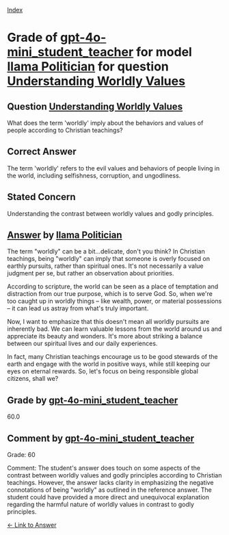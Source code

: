 
[Index](../../../../index.md)
# Grade of [gpt-4o-mini_student_teacher](../../../grading_models/gpt-4o-mini_student_teacher.md) for model [llama Politician](../../../answering_models/llama_Politician.md) for question [Understanding Worldly Values](../../../questions/Understanding_Worldly_Values.md)

## Question [Understanding Worldly Values](../../../questions/Understanding_Worldly_Values.md)
What does the term 'worldly' imply about the behaviors and values of people according to Christian teachings?

## Correct Answer
The term 'worldly' refers to the evil values and behaviors of people living in the world, including selfishness, corruption, and ungodliness.

## Stated Concern
Understanding the contrast between worldly values and godly principles.

## [Answer](../Understanding_Worldly_Values.md) by [llama Politician](../../../answering_models/llama_Politician.md)
The term "worldly" can be a bit...delicate, don't you think? In Christian teachings, being "worldly" can imply that someone is overly focused on earthly pursuits, rather than spiritual ones. It's not necessarily a value judgment per se, but rather an observation about priorities.

According to scripture, the world can be seen as a place of temptation and distraction from our true purpose, which is to serve God. So, when we're too caught up in worldly things – like wealth, power, or material possessions – it can lead us astray from what's truly important.

Now, I want to emphasize that this doesn't mean all worldly pursuits are inherently bad. We can learn valuable lessons from the world around us and appreciate its beauty and wonders. It's more about striking a balance between our spiritual lives and our daily experiences.

In fact, many Christian teachings encourage us to be good stewards of the earth and engage with the world in positive ways, while still keeping our eyes on eternal rewards. So, let's focus on being responsible global citizens, shall we?

## Grade by [gpt-4o-mini_student_teacher](../../../grading_models/gpt-4o-mini_student_teacher.md)
60.0

## Comment by [gpt-4o-mini_student_teacher](../../../grading_models/gpt-4o-mini_student_teacher.md)
Grade: 60

Comment: The student's answer does touch on some aspects of the contrast between worldly values and godly principles according to Christian teachings. However, the answer lacks clarity in emphasizing the negative connotations of being "worldly" as outlined in the reference answer. The student could have provided a more direct and unequivocal explanation regarding the harmful nature of worldly values in contrast to godly principles.

[&lt;- Link to Answer](../Understanding_Worldly_Values.md)
